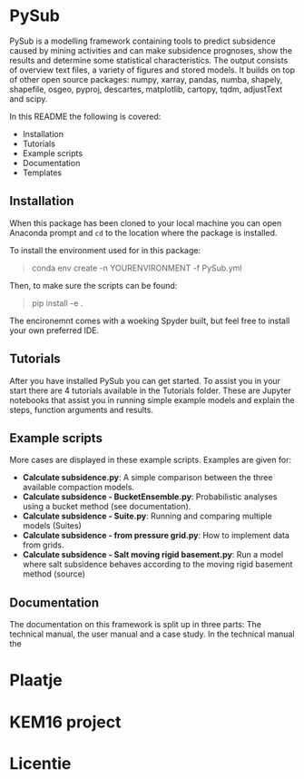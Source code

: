 # PySub
PySub is a modelling framework containing tools to predict subsidence caused by mining activities and can make subsidence prognoses, show the results and determine some statistical characteristics. The output consists of overview text files, a variety of figures and stored models. It builds on top of other open source packages: numpy, xarray, pandas, numba, shapely, shapefile, osgeo, pyproj, descartes, matplotlib, cartopy, tqdm, adjustText and scipy.

In this README the following is covered:
- Installation
- Tutorials
- Example scripts
- Documentation
- Templates

## Installation
When this package has been cloned to your local machine you can open Anaconda prompt and `cd` to the location where the package is installed.

To install the environment used for in this package:
>conda env create -n YOURENVIRONMENT -f PySub.yml

Then, to make sure the scripts can be found:
>pip install -e .

The encironemnt comes with a woeking Spyder built, but feel free to install your own preferred IDE.

## Tutorials
After you have installed PySub you can get started. To assist you in your start there are 4 tutorials available in the Tutorials folder. These are Jupyter notebooks that assist you in running simple example models and explain the steps, function arguments and results.

## Example scripts
More cases are displayed in these example scripts. Examples are given for:
- **Calculate subsidence.py**: A simple comparison between the three available compaction models.
- **Calculate subsidence - BucketEnsemble.py**: Probabilistic analyses using a bucket method (see documentation).
- **Calculate subsidence - Suite.py**: Running and comparing multiple models (Suites)
- **Calculate subsidence - from pressure grid.py**: How to implement data from grids.
- **Calculate subsidence - Salt moving rigid basement.py**: Run a model where salt subsidence behaves according to the moving rigid basement method (source)

## Documentation 
The documentation on this framework is split up in three parts: The technical manual, the user manual and a case study. In the technical manual the 

# Plaatje
# KEM16 project
# Licentie
